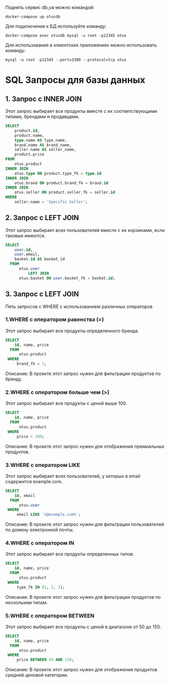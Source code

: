 Поднять сервис db_va можно командой:

`docker-compose up otusdb`

Для подключения к БД используйте команду:

`docker-compose exec otusdb mysql -u root -p12345 otus`

Для использования в клиентских приложениях можно использовать команду:

`mysql -u root -p12345 --port=3309 --protocol=tcp otus`

# SQL Запросы для базы данных

## 1. Запрос с INNER JOIN

Этот запрос выбирает все продукты вместе с их соответствующими типами, брендами и продавцами.

```sql
SELECT 
    product.id,
    product.name,
    type.name AS type_name,
    brand.name AS brand_name,
    seller.name AS seller_name,
    product.price
FROM 
    otus.product
INNER JOIN 
    otus.type ON product.type_fk = type.id
INNER JOIN 
    otus.brand ON product.brand_fk = brand.id
INNER JOIN 
    otus.seller ON product.seller_fk = seller.id
WHERE
    seller.name = 'Specific Seller';
```

## 2. Запрос с LEFT JOIN

Этот запрос выбирает всех пользователей вместе с их корзинами, если таковые имеются.

```sql
SELECT
    user.id,
    user.email,
    basket.id AS basket_id
  FROM
      otus.user
          LEFT JOIN
      otus.basket ON user.basket_fk = basket.id;
```

## 3. Запрос с LEFT JOIN

Пять запросов с WHERE с использованием различных операторов

### 1.WHERE с оператором равенства (=)
Этот запрос выбирает все продукты определенного бренда.
```sql
SELECT
    id, name, price
  FROM
      otus.product
 WHERE
     brand_fk = 1;
```
Описание: В проекте этот запрос нужен для фильтрации продуктов по бренду.

### 2.WHERE с оператором больше чем (>)
Этот запрос выбирает все продукты с ценой выше 100.
```sql
SELECT
    id, name, price
  FROM
      otus.product
 WHERE
     price > 100;
```
Описание: В проекте этот запрос нужен для отображения премиальных продуктов.

### 3.WHERE с оператором LIKE
Этот запрос выбирает всех пользователей, у которых в email содержится example.com.
```sql
SELECT
    id, email
  FROM
      otus.user
 WHERE
     email LIKE '%@example.com%';
```
Описание: В проекте этот запрос нужен для фильтрации пользователей по домену электронной почты.

### 4.WHERE с оператором IN
Этот запрос выбирает все продукты определенных типов.
```sql
SELECT
    id, name, price
  FROM
      otus.product
 WHERE
     type_fk IN (1, 2, 3);
```
Описание: В проекте этот запрос нужен для фильтрации продуктов по нескольким типам.

### 5.WHERE с оператором BETWEEN
Этот запрос выбирает все продукты с ценой в диапазоне от 50 до 150.
```sql
SELECT
    id, name, price
  FROM
      otus.product
 WHERE
     price BETWEEN 50 AND 150;
```
Описание: В проекте этот запрос нужен для отображения продуктов средней ценовой категории.
